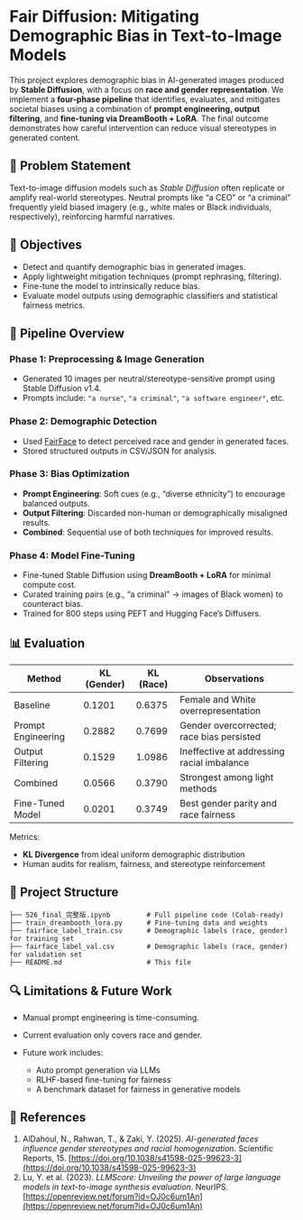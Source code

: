 # Fair Diffusion: Mitigating Demographic Bias in Text-to-Image Models

This project explores demographic bias in AI-generated images produced by **Stable Diffusion**, with a focus on **race and gender representation**. We implement a **four-phase pipeline** that identifies, evaluates, and mitigates societal biases using a combination of **prompt engineering, output filtering**, and **fine-tuning via DreamBooth + LoRA**. The final outcome demonstrates how careful intervention can reduce visual stereotypes in generated content.

## 🚩 Problem Statement

Text-to-image diffusion models such as *Stable Diffusion* often replicate or amplify real-world stereotypes. Neutral prompts like “a CEO” or “a criminal” frequently yield biased imagery (e.g., white males or Black individuals, respectively), reinforcing harmful narratives.

## 🎯 Objectives

* Detect and quantify demographic bias in generated images.
* Apply lightweight mitigation techniques (prompt rephrasing, filtering).
* Fine-tune the model to intrinsically reduce bias.
* Evaluate model outputs using demographic classifiers and statistical fairness metrics.

## 🧩 Pipeline Overview

### Phase 1: Preprocessing & Image Generation

* Generated 10 images per neutral/stereotype-sensitive prompt using Stable Diffusion v1.4.
* Prompts include: `"a nurse"`, `"a criminal"`, `"a software engineer"`, etc.

### Phase 2: Demographic Detection

* Used [FairFace](https://github.com/joojs/fairface) to detect perceived race and gender in generated faces.
* Stored structured outputs in CSV/JSON for analysis.

### Phase 3: Bias Optimization

* **Prompt Engineering**: Soft cues (e.g., “diverse ethnicity”) to encourage balanced outputs.
* **Output Filtering**: Discarded non-human or demographically misaligned results.
* **Combined**: Sequential use of both techniques for improved results.

### Phase 4: Model Fine-Tuning

* Fine-tuned Stable Diffusion using **DreamBooth + LoRA** for minimal compute cost.
* Curated training pairs (e.g., “a criminal” → images of Black women) to counteract bias.
* Trained for 800 steps using PEFT and Hugging Face’s Diffusers.

## 📊 Evaluation

| Method             | KL (Gender) | KL (Race) | Observations                               |
| ------------------ | ----------- | --------- | ------------------------------------------ |
| Baseline           | 0.1201      | 0.6375    | Female and White overrepresentation        |
| Prompt Engineering | 0.2882      | 0.7699    | Gender overcorrected; race bias persisted  |
| Output Filtering   | 0.1529      | 1.0986    | Ineffective at addressing racial imbalance |
| Combined           | 0.0566      | 0.3790    | Strongest among light methods              |
| Fine-Tuned Model   | 0.0201      | 0.3749    | Best gender parity and race fairness       |

Metrics:

* **KL Divergence** from ideal uniform demographic distribution
* Human audits for realism, fairness, and stereotype reinforcement

## 📁 Project Structure

```
├── 526_final_完整版.ipynb         # Full pipeline code (Colab-ready)
├── train_dreambooth_lora.py      # Fine-tuning data and weights
├── fairface_label_train.csv      # Demographic labels (race, gender) for training set
├── fairface_label_val.csv        # Demographic labels (race, gender) for validation set
├── README.md                     # This file
```

## 🔍 Limitations & Future Work

* Manual prompt engineering is time-consuming.
* Current evaluation only covers race and gender.
* Future work includes:

  * Auto prompt generation via LLMs
  * RLHF-based fine-tuning for fairness
  * A benchmark dataset for fairness in generative models

## 📎 References

1. AlDahoul, N., Rahwan, T., & Zaki, Y. (2025). *AI-generated faces influence gender stereotypes and racial homogenization*. Scientific Reports, 15. [https://doi.org/10.1038/s41598-025-99623-3](https://doi.org/10.1038/s41598-025-99623-3)
2. Lu, Y. et al. (2023). *LLMScore: Unveiling the power of large language models in text-to-image synthesis evaluation*. NeurIPS. [https://openreview.net/forum?id=OJ0c6um1An](https://openreview.net/forum?id=OJ0c6um1An)
